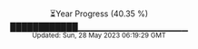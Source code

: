 <p align="center">
⏳Year Progress (40.35 %) <br>
████████████▁▁▁▁▁▁▁▁▁▁▁▁▁▁▁▁▁▁ <br>
<sub>Updated: Sun, 28 May 2023 06:19:29 GMT</sub>
</p>

